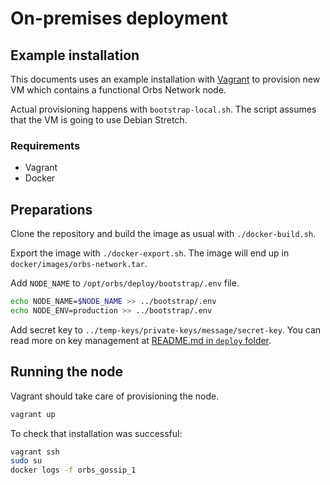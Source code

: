 # On-premises deployment

## Example installation

This documents uses an example installation with [Vagrant](https://www.vagrantup.com/) to provision new VM which contains a functional Orbs Network node.

Actual provisioning happens with `bootstrap-local.sh`. The script assumes that the VM is going to use Debian Stretch.

### Requirements

* Vagrant
* Docker

## Preparations

Clone the repository and build the image as usual with `./docker-build.sh`.

Export the image with `./docker-export.sh`. The image will end up in `docker/images/orbs-network.tar`.

Add `NODE_NAME` to `/opt/orbs/deploy/bootstrap/.env` file.

```bash
echo NODE_NAME=$NODE_NAME >> ../bootstrap/.env
echo NODE_ENV=production >> ../bootstrap/.env
```

Add secret key to `../temp-keys/private-keys/message/secret-key`. You can read more on key management at [README.md in `deploy` folder](../README.md).

## Running the node

Vagrant should take care of provisioning the node.

```bash
vagrant up
```

To check that installation was successful:

```bash
vagrant ssh
sudo su
docker logs -f orbs_gossip_1
```
